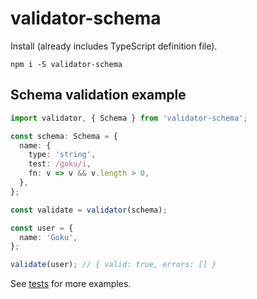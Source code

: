 # validator-schema

Install (already includes TypeScript definition file).

```
npm i -S validator-schema
```

## Schema validation example

```ts
import validator, { Schema } from 'validator-schema';

const schema: Schema = {
  name: {
    type: 'string',
    test: /goku/i,
    fn: v => v && v.length > 0,
  },
};

const validate = validator(schema);

const user = {
  name: 'Goku',
};

validate(user); // { valid: true, errors: [] }
```

See [tests](spec) for more examples.
